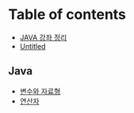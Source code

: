 # Table of contents

* [JAVA 강좌 정리](README.md)
* [Untitled](untitled.md)

## Java

* [변수와 자료형](java/ch02_variable.md)
* [연산자](java/ch03_variable.md)


